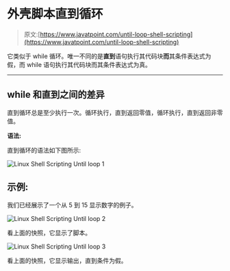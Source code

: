 # 外壳脚本直到循环

> 原文:[https://www.javatpoint.com/until-loop-shell-scripting](https://www.javatpoint.com/until-loop-shell-scripting)

它类似于 while 循环。唯一不同的是**直到**语句执行其代码块**而**其条件表达式为假，而 while 语句执行其代码块而其条件表达式为真。

* * *

## while 和直到之间的差异

直到循环总是至少执行一次。循环执行，直到返回零值，循环执行，直到返回非零值。

**语法:**

直到循环的语法如下图所示:

![Linux Shell Scripting Until loop 1](../Images/74af6af7897472fccce438be8563d2a2.png)

## 示例:

我们已经展示了一个从 5 到 15 显示数字的例子。

![Linux Shell Scripting Until loop 2](../Images/40ce227aa314c2c87ebe414021ada8f7.png)

看上面的快照，它显示了脚本。

![Linux Shell Scripting Until loop 3](../Images/5fccc6959df98126437a84577ca0c038.png)

看上面的快照，它显示输出，直到条件为假。